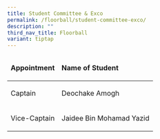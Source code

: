 ```yaml
---
title: Student Committee & Exco
permalink: /floorball/student-committee-exco/
description: ""
third_nav_title: Floorball
variant: tiptap
---
```

<table width="803">
<thead>
<tr>
<td>
<p><strong>Appointment</strong></p>
</td>
<td>
<p><strong>Name of Student</strong></p>
</td>
</tr>
</thead>
<tbody>
<tr>
<td>
<p>Captain</p>
</td>
<td>
<p>Deochake Amogh</p>
</td>
</tr>
<tr>
<td>
<p>Vice-Captain</p>
</td>
<td>
<p>Jaidee Bin Mohamad Yazid</p>
</td>
</tr>
</tbody>
</table>